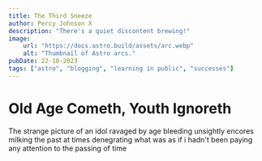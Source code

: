 ```yaml
---
title: The Third Sneeze
author: Percy Johnson X
description: "There's a quiet discontent brewing!"
image:
    url: "https://docs.astro.build/assets/arc.webp"
    alt: "Thumbnail of Astro arcs."
pubDate: 22-10-2023
tags: ["astro", "blogging", "learning in public", "successes"]
---
```


# Old Age Cometh, Youth Ignoreth

The strange picture of an 
idol ravaged by age
bleeding unsightly encores
milking the past
at times denegrating
what was
as if i hadn't been paying any attention
to the passing of time